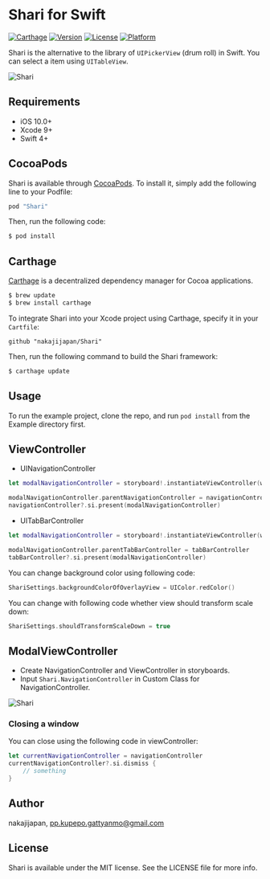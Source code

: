 # Shari for Swift

[![Carthage](https://img.shields.io/badge/Carthage-compatible-4BC51D.svg?style=flat)](https://github.com/Carthage/Carthage)
[![Version](https://img.shields.io/cocoapods/v/Shari.svg?style=flat)](http://cocoapods.org/pods/Shari)
[![License](https://img.shields.io/cocoapods/l/Shari.svg?style=flat)](http://cocoapods.org/pods/Shari)
[![Platform](https://img.shields.io/cocoapods/p/Shari.svg?style=flat)](http://cocoapods.org/pods/Shari)

Shari is the alternative to the library of `UIPickerView` (drum roll) in Swift. You can select a item using `UITableView`.

![Shari](./demo.gif)



## Requirements

- iOS 10.0+
- Xcode 9+
- Swift 4+

## CocoaPods

Shari is available through [CocoaPods](http://cocoapods.org). To install
it, simply add the following line to your Podfile:


```ruby
pod "Shari"
```

Then, run the following code:

```ruby
$ pod install
```

## Carthage

[Carthage](https://github.com/Carthage/Carthage) is a decentralized dependency manager for Cocoa applications. 

``` bash
$ brew update
$ brew install carthage
```

To integrate Shari into your Xcode project using Carthage, specify it in your `Cartfile`:

``` ogdl
github "nakajijapan/Shari"
```

Then, run the following command to build the Shari framework:

``` bash
$ carthage update
```


## Usage

To run the example project, clone the repo, and run `pod install` from the Example directory first.

## ViewController

- UINavigationController

```swift
let modalNavigationController = storyboard!.instantiateViewController(withIdentifier: "ModalNavigationController") as! ShariNavigationController

modalNavigationController.parentNavigationController = navigationController
navigationController?.si.present(modalNavigationController)
```

- UITabBarController

```swift
let modalNavigationController = storyboard!.instantiateViewController(withIdentifier: "ModalNavigationController") as! ShariNavigationController

modalNavigationController.parentTabBarController = tabBarController
tabBarController?.si.present(modalNavigationController)
```


You can change background color using following code:

```swift
ShariSettings.backgroundColorOfOverlayView = UIColor.redColor()
```


You can change with following code whether view should transform scale down:

```swift
ShariSettings.shouldTransformScaleDown = true
```


## ModalViewController

- Create NavigationController and ViewController in storyboards.
- Input `Shari.NavigationController` in Custom Class for NavigationController.


![Shari](./shari01.png)


### Closing a window

You can close using the following code in viewController:

```swift
let currentNavigationController = navigationController
currentNavigationController?.si.dismiss {
    // something
}
```


## Author

nakajijapan, pp.kupepo.gattyanmo@gmail.com

## License

Shari is available under the MIT license. See the LICENSE file for more info.
